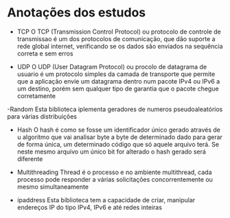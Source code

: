 # Anotações dos estudos

- TCP
	O TCP (Transmission Control Protocol) ou protocolo de controle de transmissao é um dos protocolos de comunicação, que dão suporte a rede global internet, verificando se os dados são enviados na sequência correta e sem erros

- UDP
	O UDP (User Datagram Protocol) ou procolo de datagrama de usuario é um protocolo simples da camada de transporte que permite que a aplicação envie um datagrama dentro num pacote IPv4 ou IPv6 a um destino, porém sem qualquer tipo de garantia que o pacote chegue corretamente

-Random
	Esta biblioteca iplementa geradores de numeros pseudoaleatórios para várias distribuições

- Hash
	O hash é como se fosse um identificador único gerado através de u algoritmo que vai analisar byte a byte de determinado dado para gerar de forma única, um determinado código que só aquele arquivo terá. Se neste mesmo arquivo um único bit for alterado o hash gerado será diferente

- Multithreading
	Thread é o processo e no ambiente multithread, cada processo pode responder a várias solicitações concorrentemente ou mesmo simultaneamente

- ipaddress
	Esta biblioteca tem a capacidade de criar, manipular endereços IP do tipo IPv4, IPv6 e até redes inteiras
